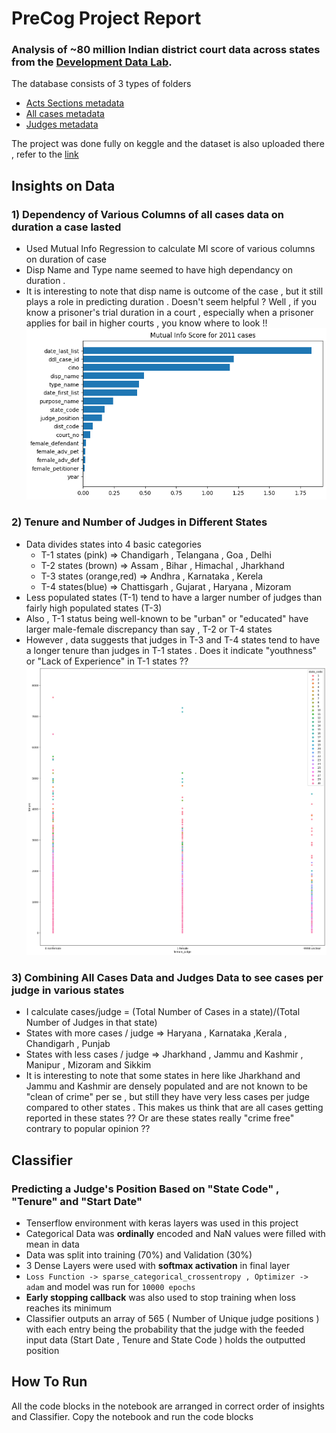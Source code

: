 # PreCog Project Report
### Analysis of ~80 million Indian district court data across states from the [Development Data Lab](https://www.devdatalab.org/).


The database consists of 3 types of folders
- [Acts Sections metadata](https://docs.google.com/spreadsheets/d/e/2PACX-1vTNxZtceqgzYlUogz-gJfMfqm-RygJZcqfZiFCQAsJYFG7BU1_ZT5aKTPrNODeDgRnoyZFBnjt2sghd/pubhtml)
- [All cases metadata](https://docs.google.com/spreadsheets/u/1/d/e/2PACX-1vSkFghNxGjLxIAsjvUPkW8IV2AF1vf2KOQV93vMhB0TD3CBT13gah1LczI8W0d3Eom1zPcroBuPQ-uy/pubhtml)
- [Judges metadata](https://docs.google.com/spreadsheets/d/e/2PACX-1vSqcp7VlnFB4ujCCHV5uGHjBlwYf7Mo4B3N3aqdiAukS7VMY8lLGU9ejhHH4c8qCse8l1kc8yIkCnq9/pubhtml)

The project was done fully on keggle and the dataset is also uploaded there , refer to the [link](https://www.kaggle.com/code/sarthakbansal007/precog-project/edit)


## Insights on Data

### 1) Dependency of Various Columns of all cases data on duration a case lasted

- Used Mutual Info Regression to calculate MI score of various columns on duration of case
- Disp Name and Type name seemed to have high dependancy on duration .
- It is interesting to note that disp name is outcome of the case , but it still plays a role in predicting duration . Doesn't seem helpful ? Well , if you know a prisoner's trial duration in a court , especially when a prisoner applies for bail in higher courts , you know where to look !!
![alt text](./mi_2011.png)

### 2) Tenure and Number of Judges in Different States

- Data divides states into 4 basic categories
    - T-1 states (pink) => Chandigarh , Telangana , Goa , Delhi
    - T-2 states (brown) => Assam , Bihar , Himachal , Jharkhand
    - T-3 states (orange,red) => Andhra , Karnataka , Kerela 
    - T-4 states(blue) => Chattisgarh , Gujarat , Haryana , Mizoram
 - Less populated states (T-1) tend to have a larger number of judges than fairly high populated states (T-3)
 - Also , T-1 status being well-known to be "urban" or "educated" have larger male-female discrepancy than say , T-2 or T-4 states
 - However , data suggests that judges in T-3 and T-4 states tend to have a longer tenure than judges in T-1 states . Does it indicate "youthness" or "Lack of Experience" in T-1 states ??
![alt text](./num_judge_in_a_state.png)

### 3) Combining All Cases Data and Judges Data to see cases per judge in various states
- I calculate cases/judge = (Total Number of Cases in a state)/(Total Number of Judges in that state)
- States with more cases / judge => Haryana , Karnataka ,Kerala , Chandigarh , Punjab 
- States with less cases / judge => Jharkhand  , Jammu and Kashmir  , Manipur , Mizoram and Sikkim
- It is interesting to note that some states in here like Jharkhand and Jammu and Kashmir are densely populated and are not known to be "clean of crime" per se , but still they have very less cases per judge compared to other states . This makes us think that are all cases getting reported in these states ?? Or are these states really "crime free" contrary to popular opinion ??

## Classifier
### Predicting a Judge's Position Based on "State Code" , "Tenure" and "Start Date"

- Tenserflow environment with keras layers was used in this project
- Categorical Data was **ordinally** encoded and NaN values were filled with mean in data
- Data was split into training (70%) and Validation (30%)
- 3 Dense Layers were used with **softmax activation** in final layer 
- `Loss Function -> sparse_categorical_crossentropy , Optimizer -> adam` and model was run for `10000 epochs`
- **Early stopping callback** was also used to stop training when loss reaches its minimum
- Classifier outputs an array of 565 ( Number of Unique judge positions ) with each entry being the probability that the judge with the feeded input data (Start Date , Tenure and State Code ) holds the outputted position

## How To Run

All the code blocks in the notebook are arranged in correct order of insights and Classifier. Copy the notebook and run the code blocks
